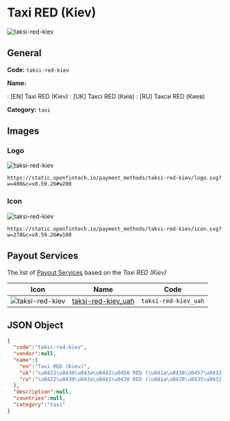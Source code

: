 
# Taxi RED (Kiev) 
![taksi-red-kiev](https://static.openfintech.io/payment_methods/taksi-red-kiev/logo.svg?w=400&c=v0.59.26#w200)  

## General 
**Code:** `taksi-red-kiev` 
 
**Name:** 
 
:	[EN] Taxi RED (Kiev) 
:	[UK] Таксі RED (Київ) 
:	[RU] Такси RED (Киев) 
 
**Category:** `taxi` 
 

## Images 

### Logo 
![taksi-red-kiev](https://static.openfintech.io/payment_methods/taksi-red-kiev/logo.svg?w=400&c=v0.59.26#w200)  

```
https://static.openfintech.io/payment_methods/taksi-red-kiev/logo.svg?w=400&c=v0.59.26#w200
```  

### Icon 
![taksi-red-kiev](https://static.openfintech.io/payment_methods/taksi-red-kiev/icon.svg?w=278&c=v0.59.26#w100)  

```
https://static.openfintech.io/payment_methods/taksi-red-kiev/icon.svg?w=278&c=v0.59.26#w100
```  

## Payout Services 
 
The list of [Payout Services](/payout-services/) based on the _Taxi RED (Kiev)_ 

|Icon|Name|Code| 
|:---:|:---:|:---:| 
|![taksi-red-kiev](https://static.openfintech.io/payout_methods/taksi-red-kiev/icon.svg?w=278&c=v0.59.26#w40) |[taksi-red-kiev_uah](/payout-services/taksi-red-kiev_uah/)|`taksi-red-kiev_uah`| 
 

## JSON Object 

```json
{
  "code":"taksi-red-kiev",
  "vendor":null,
  "name":{
    "en":"Taxi RED (Kiev)",
    "uk":"\u0422\u0430\u043a\u0441\u0456 RED (\u041a\u0438\u0457\u0432)",
    "ru":"\u0422\u0430\u043a\u0441\u0438 RED (\u041a\u0438\u0435\u0432)"
  },
  "description":null,
  "countries":null,
  "category":"taxi"
}
```  
